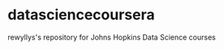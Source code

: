 datasciencecoursera
===================

rewyllys's repository for Johns Hopkins Data Science courses
